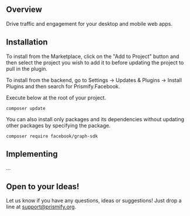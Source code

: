 ## Overview
Drive traffic and engagement for your desktop and mobile web apps.

## Installation
To install from the Marketplace, click on the "Add to Project" button and then select the project you wish to add it to before updating the project to pull in the plugin.

To install from the backend, go to Settings -> Updates & Plugins -> Install Plugins and then search for Prismify.Facebook.

Execute below at the root of your project.

`composer update`

You can also install only packages and its dependencies without updating other packages by specifying the package.

`composer require facebook/graph-sdk`

## Implementing
...

## Open to your Ideas!
Let us know if you have any questions, ideas or suggestions! Just drop a line at [support@prismify.org](mailto:support@prismify.org).
